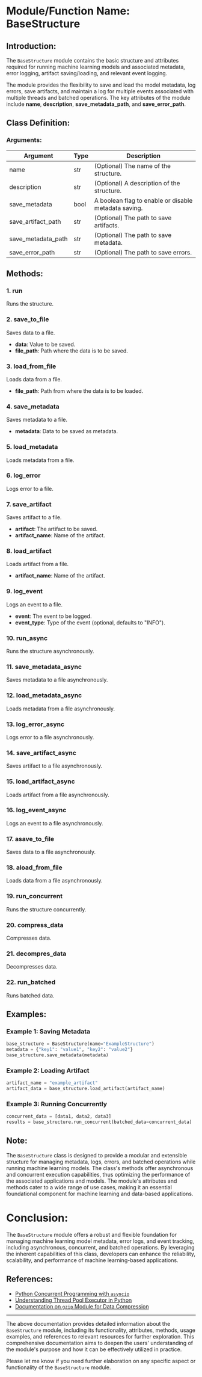 # Module/Function Name: BaseStructure

## Introduction:

The `BaseStructure` module contains the basic structure and attributes required for running machine learning models and associated metadata, error logging, artifact saving/loading, and relevant event logging.

The module provides the flexibility to save and load the model metadata, log errors, save artifacts, and maintain a log for multiple events associated with multiple threads and batched operations. The key attributes of the module include **name**, **description**, **save_metadata_path**, and **save_error_path**.

## Class Definition:

### Arguments:
| Argument             | Type   | Description                                                          |
|----------------------|--------|----------------------------------------------------------------------|
| name                 | str    | (Optional) The name of the structure.                                |
| description          | str    | (Optional) A description of the structure.                           |
| save_metadata        | bool   | A boolean flag to enable or disable metadata saving.                 |
| save_artifact_path   | str    | (Optional) The path to save artifacts.                               |
| save_metadata_path   | str    | (Optional) The path to save metadata.                                |
| save_error_path      | str    | (Optional) The path to save errors.                                  |

## Methods:

### 1. run
Runs the structure.

### 2. save_to_file
Saves data to a file.
* **data**: Value to be saved.
* **file_path**: Path where the data is to be saved.

### 3. load_from_file
Loads data from a file.
* **file_path**: Path from where the data is to be loaded.

### 4. save_metadata
Saves metadata to a file.
* **metadata**: Data to be saved as metadata.

### 5. load_metadata
Loads metadata from a file.

### 6. log_error
Logs error to a file.

### 7. save_artifact
Saves artifact to a file.
* **artifact**: The artifact to be saved.
* **artifact_name**: Name of the artifact.

### 8. load_artifact
Loads artifact from a file.
* **artifact_name**: Name of the artifact.

### 9. log_event
Logs an event to a file.
* **event**: The event to be logged.
* **event_type**: Type of the event (optional, defaults to "INFO").

### 10. run_async
Runs the structure asynchronously.

### 11. save_metadata_async
Saves metadata to a file asynchronously.

### 12. load_metadata_async
Loads metadata from a file asynchronously.

### 13. log_error_async
Logs error to a file asynchronously.

### 14. save_artifact_async
Saves artifact to a file asynchronously.

### 15. load_artifact_async
Loads artifact from a file asynchronously.

### 16. log_event_async
Logs an event to a file asynchronously.

### 17. asave_to_file
Saves data to a file asynchronously.

### 18. aload_from_file
Loads data from a file asynchronously.

### 19. run_concurrent
Runs the structure concurrently.

### 20. compress_data
Compresses data.

### 21. decompres_data
Decompresses data.

### 22. run_batched
Runs batched data.

## Examples:

### Example 1: Saving Metadata
```python
base_structure = BaseStructure(name="ExampleStructure")
metadata = {"key1": "value1", "key2": "value2"}
base_structure.save_metadata(metadata)
```

### Example 2: Loading Artifact
```python
artifact_name = "example_artifact"
artifact_data = base_structure.load_artifact(artifact_name)
```

### Example 3: Running Concurrently
```python
concurrent_data = [data1, data2, data3]
results = base_structure.run_concurrent(batched_data=concurrent_data)
```

## Note:

The `BaseStructure` class is designed to provide a modular and extensible structure for managing metadata, logs, errors, and batched operations while running machine learning models. The class's methods offer asynchronous and concurrent execution capabilities, thus optimizing the performance of the associated applications and models. The module's attributes and methods cater to a wide range of use cases, making it an essential foundational component for machine learning and data-based applications.

# Conclusion:

The `BaseStructure` module offers a robust and flexible foundation for managing machine learning model metadata, error logs, and event tracking, including asynchronous, concurrent, and batched operations. By leveraging the inherent capabilities of this class, developers can enhance the reliability, scalability, and performance of machine learning-based applications.

## References:

- [Python Concurrent Programming with `asyncio`](https://docs.python.org/3/library/asyncio.html)
- [Understanding Thread Pool Executor in Python](https://docs.python.org/3/library/concurrent.futures.html#executor-objects)
- [Documentation on `gzip` Module for Data Compression](https://docs.python.org/3/library/gzip.html)

---

The above documentation provides detailed information about the `BaseStructure` module, including its functionality, attributes, methods, usage examples, and references to relevant resources for further exploration. This comprehensive documentation aims to deepen the users' understanding of the module's purpose and how it can be effectively utilized in practice.

Please let me know if you need further elaboration on any specific aspect or functionality of the `BaseStructure` module.
